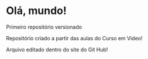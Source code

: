 # Olá, mundo!
 Primeiro repositório versionado

Repositório criado a partir das aulas do Curso em Video!

Arquivo editado dentro do site do Git Hub!
